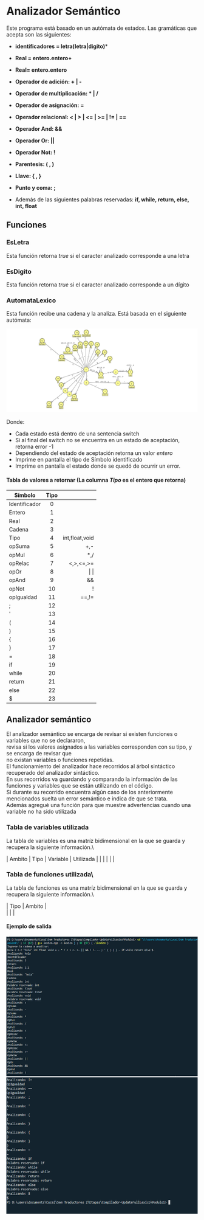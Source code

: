 # Analizador Semántico

Este programa está basado en un autómata de estados.
Las gramáticas que acepta son las siguientes:
* **identificadores = letra(letra|digito)***
* **Real = entero.entero+**
* **Real= entero.entero**
* **Operador de adición: + | -**
* **Operador de multiplicación: * | /**
* **Operador de asignación: =**
* **Operador relacional: < | > | <= | >= | != | ==**
* **Operador And: &&**
* **Operador Or: ||**
* **Operador Not: !**
* **Parentesis: ( , )**
* **Llave: { , }**
* **Punto y coma: ;**

* Además de las siguientes palabras reservadas: **if, while, return, else, int, float**
## Funciones

### EsLetra
Esta función retorna *true* si el caracter analizado corresponde a una letra

### EsDigito
Esta función retorna *true* si el caracter analizado corresponde a un dígito

### AutomataLexico
Esta función recibe una cadena y la analiza.
Está basada en el siguiente autómata:

![Autómata](Capturas/FullLexicoAutomata.jpg)

Donde:
* Cada estado está dentro de una sentencia switch
* Si al final del switch no se encuentra en un estado de aceptación, retorna error -1
* Dependiendo del estado de aceptación retorna un valor *entero*
* Imprime en pantalla el tipo de Símbolo identificado
* Imprime en pantalla el estado donde se quedó de ocurrir un error.

#### Tabla de valores a retornar (La columna *Tipo* es el entero que retorna)

| Símbolo       | Tipo          |       |
| ------------- |:-------------:| -----:|
| Identificador | 0             |       |
| Entero        | 1             |       |
| Real          | 2             |       |
| Cadena        | 3             |       |
| Tipo          | 4             | int,float,void       |
| opSuma        | 5             | +,-      |
| opMul         | 6             | *,/      |
| opRelac       | 7             | <,>,<=,>=      |
| opOr        | 8             |   &#124; &#124;  |
| opAnd        | 9             |   &&    |
| opNot        | 10             |    !   |
| opIgualdad        | 11             |  ==,!=     |
|;        | 12             |       |
|'        | 13             |       |
| (        | 14             |       |
| )        | 15             |       |
| {        | 16            |       |
| }        | 17            |       |
| =        | 18            |       |
| if        | 19            |       |
| while        | 20            |       |
| return        | 21            |       |
| else        | 22            |       |
| $        | 23            |       |


## Analizador semántico
El analizador semántico se encarga de revisar si existen funciones o variables que no se declararon,\
revisa si los valores asignados a las variables corresponden con su tipo, y se encarga de revisar que\
no existan variables o funciones repetidas.\
El funcionamiento del analizador hace recorridos al árbol sintáctico recuperado del analizador sintáctico.\
En sus recorridos va guardando y comparando la información de las funciones y variables que se están utilizando en el código.\
Si durante su recorrido encuentra algún caso de los anteriormente mencionados suelta un error semántico e indica de que se trata.\
Además agregué una función para que muestre advertencias cuando una variable no ha sido utilizada

### Tabla de variables utilizada

La tabla de variables es una matríz bidimensional en la que se guarda y recupera la siguiente información.\

| Ambito       | Tipo          | Variable      | Utilizada |
|              |               |               |           |

### Tabla de funciones utilizada\

La tabla de funciones es una matríz bidimensional en la que se guarda y recupera la siguiente información.\

| Tipo       | Ambito  |   
|            |         |





#### Ejemplo de salida
![RunCode1](Capturas/FullSalida1.png)
![RunCode2](Capturas/FullSalida2.png)
